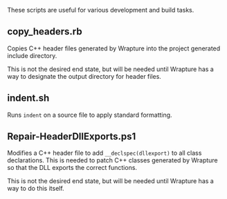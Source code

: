 These scripts are useful for various development and build tasks.

## copy_headers.rb
Copies C++ header files generated by Wrapture into the project generated
include directory.

This is not the desired end state, but will be needed until Wrapture has a way
to designate the output directory for header files.

## indent.sh
Runs `indent` on a source file to apply standard formatting.

## Repair-HeaderDllExports.ps1
Modifies a C++ header file to add `__declspec(dllexport)` to all class
declarations. This is needed to patch C++ classes generated by Wrapture so
that the DLL exports the correct functions.

This is not the desired end state, but will be needed until Wrapture has a way
to do this itself.
